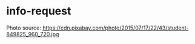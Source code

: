 # info-request

Photo source: https://cdn.pixabay.com/photo/2015/07/17/22/43/student-849825_960_720.jpg